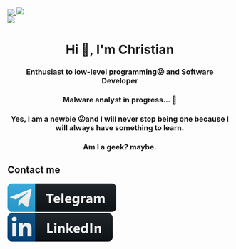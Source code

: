 <a href="https://github.com/tty503/">
  <img align="center" src="https://github-readme-stats.vercel.app/api/top-langs/?username=tty503&&hide=cmake,html,dockerfile&langs_count=10&line_height=35&theme=dark" />
</a>

<a href="https://github.com/tty503/">
  <img src="https://github-readme-streak-stats.herokuapp.com/?user=tty503&theme=dark" />
</a>
<br/>
<a href="https://x.com/tty_503">
  <img src="https://img.shields.io/x/follow/tty_503?style=for-the-badge&logo=x&&labelColor=1f1f1f&color=5fffaf" />
</a>
<h1 align="center">Hi 👋, I'm Christian</h1>
<h3 align="center">Enthusiast to low-level programming😝 and Software Developer</h3> 
<h3 align="center">Malware analyst in progress... 🧐</h3> 
<h3 align="center">Yes, I am a newbie 😛and I will never stop being one because I will always have something to learn.</h3> 
<h3 align="center">Am I a geek? maybe.</h3> 


## Contact me
[![Telegram](https://raw.githubusercontent.com/MikeCodesDotNET/ColoredBadges/master/svg/social/telegram.svg)](https://t.me/tty503)  
[![LinkedIn](https://raw.githubusercontent.com/MikeCodesDotNET/ColoredBadges/master/svg/social/linkedin.svg)](https://www.linkedin.com/in/tty503)  
